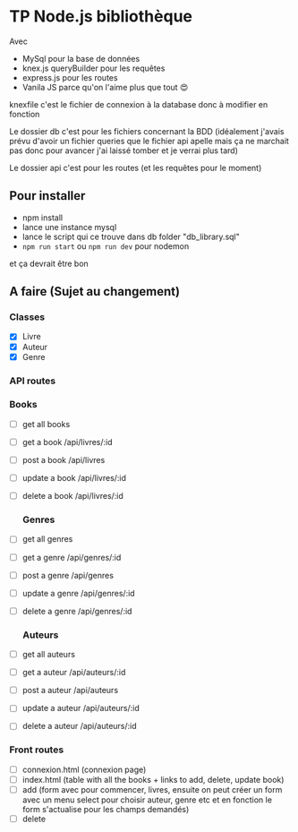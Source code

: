 # TP Node.js bibliothèque
  Avec
- MySql pour la base de données
- knex.js queryBuilder pour les requêtes
- express.js pour les routes
- Vanila JS parce qu'on l'aime plus que tout 😍


knexfile c'est le fichier de connexion à la database donc à modifier en fonction

Le dossier db c'est pour les fichiers concernant la BDD
  (idéalement j'avais prévu d'avoir un fichier queries que le fichier api apelle mais ça ne marchait pas donc pour avancer j'ai laissé tomber et je verrai plus tard)


Le dossier api c'est pour les routes (et les requêtes pour le moment)

## Pour installer

- npm install
- lance une instance mysql
- lance le script qui ce trouve dans db folder "db_library.sql"
- `npm run start` ou `npm run dev` pour nodemon

et ça devrait être bon

## A faire (Sujet au changement)

### Classes

- [x] Livre
- [x] Auteur
- [x] Genre

### API routes

  ### Books
- [ ] get all books
- [ ] get a book /api/livres/:id
- [ ] post a book /api/livres
- [ ] update a book /api/livres/:id
- [ ] delete a book /api/livres/:id

  ### Genres
- [ ] get all genres
- [ ] get a genre /api/genres/:id
- [ ] post a genre /api/genres
- [ ] update a genre /api/genres/:id
- [ ] delete a genre /api/genres/:id

  ### Auteurs
- [ ] get all auteurs
- [ ] get a auteur /api/auteurs/:id
- [ ] post a auteur /api/auteurs
- [ ] update a auteur /api/auteurs/:id
- [ ] delete a auteur /api/auteurs/:id

### Front routes

- [ ] connexion.html (connexion page)
- [ ] index.html (table with all the books + links to add, delete, update book)
- [ ] add (form avec pour commencer, livres, ensuite on peut créer un form avec un menu select pour choisir auteur, genre etc et en fonction le form s'actualise pour les champs demandés)
- [ ] delete
